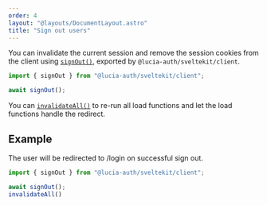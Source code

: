 ```yaml
---
order: 4
layout: "@layouts/DocumentLayout.astro"
title: "Sign out users"
---
```


You can invalidate the current session and remove the session cookies from the client using [`signOut()`](/reference/api/client-api#signout), exported by `@lucia-auth/sveltekit/client`.

```ts
import { signOut } from "@lucia-auth/sveltekit/client";

await signOut();
```

You can [`invalidateAll()`](https://kit.svelte.dev/docs/modules#$app-navigation-invalidateall) to re-run all load functions and let the load functions handle the redirect. 

## Example

The user will be redirected to /login on successful sign out.

```ts
import { signOut } from "@lucia-auth/sveltekit/client";

await signOut();
invalidateAll()
```
